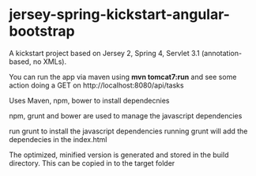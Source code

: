 jersey-spring-kickstart-angular-bootstrap
=======================

A kickstart project based on Jersey 2, Spring 4, Servlet 3.1 (annotation-based, no XMLs).

You can run the app via maven using **mvn tomcat7:run** and see some action doing a GET on http://localhost:8080/api/tasks

Uses Maven, npm, bower to install dependecnies

npm, grunt and bower are used to manage the javascript dependencies

run grunt to install the javascript dependencies
running grunt will add the dependecies in the index.html

The optimized, minified version is generated and stored in the build directory. This can be copied in to the target folder

